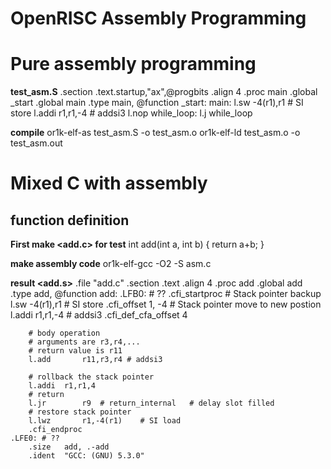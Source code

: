 OpenRISC Assembly Programming
===============================

# Pure assembly programming

**test_asm.S**
        .section    .text.startup,"ax",@progbits
        .align  4
    .proc   main
        .global _start
        .global main
        .type   main, @function
    _start:
    main:
        l.sw        -4(r1),r1    # SI store
        l.addi      r1,r1,-4 # addsi3
    	l.nop
    while_loop:
    	l.j			while_loop

**compile**
    or1k-elf-as test_asm.S -o test_asm.o
    or1k-elf-ld test_asm.o -o test_asm.out

# Mixed C with assembly 

## function definition

**First make <add.c> for test**
    int add(int a, int b)
    {
        return a+b;
    }

**make assembly code**
    or1k-elf-gcc -O2 -S asm.c

**result <add.s>**
        .file   "add.c"
        .section .text
        .align  4
    .proc   add
        .global add
        .type   add, @function
    add:
    .LFB0: # ??
        .cfi_startproc
        # Stack pointer backup
        l.sw        -4(r1),r1    # SI store
        .cfi_offset 1, -4
        # Stack pointer move to new postion
        l.addi      r1,r1,-4 # addsi3
        .cfi_def_cfa_offset 4

        # body operation
        # arguments are r3,r4,...
        # return value is r11
        l.add       r11,r3,r4 # addsi3
    
        # rollback the stack pointer
        l.addi  r1,r1,4
        # return
        l.jr        r9  # return_internal   # delay slot filled
        # restore stack pointer
        l.lwz       r1,-4(r1)    # SI load
        .cfi_endproc
    .LFE0: # ??
        .size   add, .-add
        .ident  "GCC: (GNU) 5.3.0"





